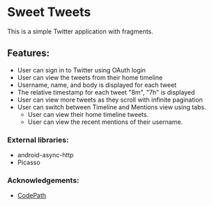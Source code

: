 # Sweet Tweets 

This is a simple Twitter application with fragments.

## Features:

- User can sign in to Twitter using OAuth login
- User can view the tweets from their home timeline
- Username, name, and body is displayed for each tweet
- The relative timestamp for each tweet "8m", "7h" is displayed
- User can view more tweets as they scroll with infinite pagination
- User can switch between Timeline and Mentions view using tabs.
  - User can view their home timeline tweets.
  - User can view the recent mentions of their username.


### External libraries: 

- android-async-http
- Picasso

### Acknowledgements:

- <a href="http://www.codepath.com">CodePath</a>

